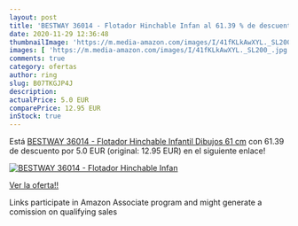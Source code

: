 ```yaml
---
layout: post
title: 'BESTWAY 36014 - Flotador Hinchable Infan al 61.39 % de descuento'
date: 2020-11-29 12:36:48
thumbnailImage: 'https://m.media-amazon.com/images/I/41fKLkAwXYL._SL200_.jpg'
images: [ 'https://m.media-amazon.com/images/I/41fKLkAwXYL._SL200_.jpg' ]
comments: true
category: ofertas
author: ring
slug: B07TKGJP4J
description:
actualPrice: 5.0 EUR
comparePrice: 12.95 EUR
inStock: true
---
```


Está [BESTWAY 36014 - Flotador Hinchable Infantil Dibujos 61 cm](https://www.amazon.es/dp/B07TKGJP4J/?tag=tolees-21) con 61.39 de descuento por 5.0 EUR (original: 12.95 EUR) en el siguiente enlace!

[![BESTWAY 36014 - Flotador Hinchable Infan](https://m.media-amazon.com/images/I/41fKLkAwXYL._SL200_.jpg)](https://www.amazon.es/dp/B07TKGJP4J/?tag=tolees-21)

[Ver la oferta!!](https://www.amazon.es/dp/B07TKGJP4J/?tag=tolees-21)

Links participate in Amazon Associate program and might generate a comission on qualifying sales


